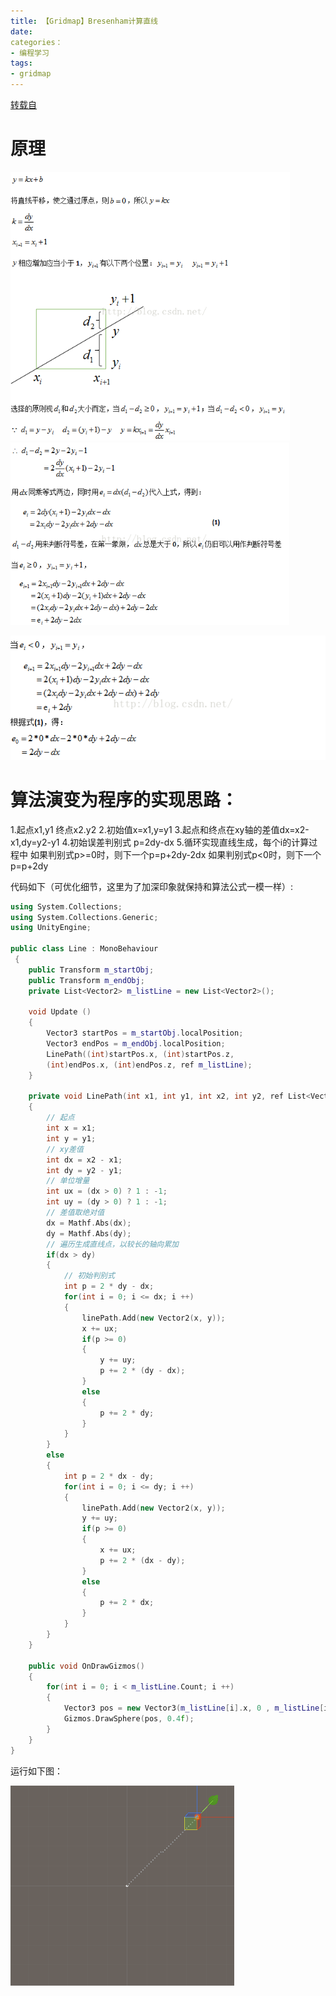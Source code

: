 ```yaml
---
title: 【Gridmap】Bresenham计算直线
date: 
categories：
- 编程学习
tags:
- gridmap
---
```


[转载自](http://www.idivecat.com/archives/652)

# 原理

<img src="Untitled/直线.png" alt="Bresenham快速画直线算法 - 第1张  | 潜水的小懒猫" style="zoom:80%;" />

<img src="Untitled/直线2.png" alt="Bresenham快速画直线算法 - 第2张  | 潜水的小懒猫" style="zoom:80%;" />

![Bresenham快速画直线算法 - 第3张  | 潜水的小懒猫](Untitled/line3.png)

# 算法演变为程序的实现思路：

1.起点x1,y1 终点x2.y2
2.初始值x=x1,y=y1
3.起点和终点在xy轴的差值dx=x2-x1,dy=y2-y1
4.初始误差判别式 p=2dy-dx
5.循环实现直线生成，每个i的计算过程中
如果判别式p>=0时，则下一个p=p+2dy-2dx
如果判别式p<0时，则下一个p=p+2dy

代码如下（可优化细节，这里为了加深印象就保持和算法公式一模一样）:

```C++
using System.Collections;
using System.Collections.Generic;
using UnityEngine;

public class Line : MonoBehaviour
 {
    public Transform m_startObj;
    public Transform m_endObj;
    private List<Vector2> m_listLine = new List<Vector2>();

    void Update ()
    {
        Vector3 startPos = m_startObj.localPosition;
        Vector3 endPos = m_endObj.localPosition;
        LinePath((int)startPos.x, (int)startPos.z,
        (int)endPos.x, (int)endPos.z, ref m_listLine);
    }

    private void LinePath(int x1, int y1, int x2, int y2, ref List<Vector2> linePath)
    {
        // 起点
        int x = x1;
        int y = y1;
        // xy差值
        int dx = x2 - x1;      
        int dy = y2 - y1;
        // 单位增量
        int ux = (dx > 0) ? 1 : -1;
        int uy = (dy > 0) ? 1 : -1;
        // 差值取绝对值
        dx = Mathf.Abs(dx);
        dy = Mathf.Abs(dy);
        // 遍历生成直线点，以较长的轴向累加
        if(dx > dy)
        {
            // 初始判别式
            int p = 2 * dy - dx;
            for(int i = 0; i <= dx; i ++)
            {
                linePath.Add(new Vector2(x, y));
                x += ux;
                if(p >= 0)
                {
                    y += uy;
                    p += 2 * (dy - dx);
                }
                else
                {
                    p += 2 * dy;
                }
            }
        }
        else
        {
            int p = 2 * dx - dy;
            for(int i = 0; i <= dy; i ++)
            {
                linePath.Add(new Vector2(x, y));
                y += uy;
                if(p >= 0)
                {
                    x += ux;
                    p += 2 * (dx - dy);
                }
                else
                {
                    p += 2 * dx;
                }
            }
        }
    }

    public void OnDrawGizmos()
    {
        for(int i = 0; i < m_listLine.Count; i ++)
        {
            Vector3 pos = new Vector3(m_listLine[i].x, 0 , m_listLine[i].y);
            Gizmos.DrawSphere(pos, 0.4f);
        }
    }
}
```



运行如下图：

![Bresenham快速画直线算法 - 第4张  | 潜水的小懒猫](Untitled/画直线.画直线.gif)